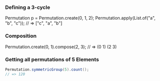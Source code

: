 ### Defining a 3-cycle

Permutation p = Permutation.create(0, 1, 2);
Permutation.apply(List.of("a", "b", "c"));
// => ["c", "a", "b"]

### Composition

Permutation.create(0, 1).compose(2, 3);
// => (0 1) (2 3)

### Getting all permutations of 5 Elements

````java
Permutation.symmetricGroup(5).count();
// => 120
````



